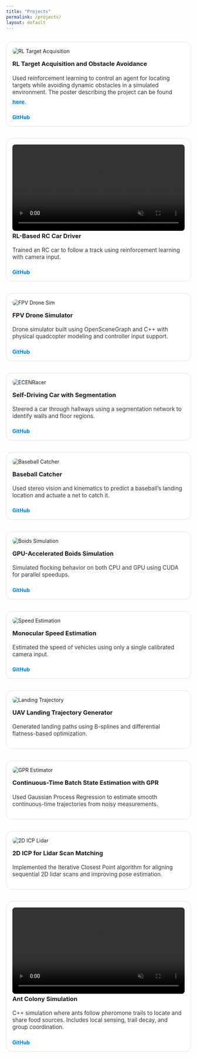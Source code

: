 ```yaml
---
title: "Projects"
permalink: /projects/
layout: default
---
```


<style>
.projects-grid {
  display: grid;
  grid-template-columns: repeat(auto-fit, minmax(320px, 1fr));
  gap: 2rem;
  padding: 1rem 0;
}
.project-tile {
  background: #fff;
  border-radius: 1rem;
  overflow: hidden;
  border: 1px solid #ddd;
  padding: 1rem;
  display: flex;
  flex-direction: column;
  transition: box-shadow 0.3s ease;
}
.project-tile:hover {
  box-shadow: 0 4px 12px rgba(0, 0, 0, 0.1);
}
.project-tile img {
  max-width: 100%;
  height: auto;
  margin-bottom: 0.75rem;
  border-radius: 0.5rem;
}
.project-tile h3 {
  margin: 0.25rem 0;
}
.project-tile p {
  font-size: 0.95rem;
  color: #333;
  flex-grow: 1;
}
.project-tile a {
  color: #007acc;
  text-decoration: none;
  margin-top: 0.5rem;
  font-weight: bold;
  display: inline-block;
}
</style>

<section class="projects-grid">

  <div class="project-tile">
    <img src="/assets/videos/rl_drone.gif" alt="RL Target Acquisition">
    <h3>RL Target Acquisition and Obstacle Avoidance</h3>
    <p>Used reinforcement learning to control an agent for locating targets while avoiding dynamic obstacles in a simulated environment.  The poster describing the project can be found <a href="/assets/files/TargetAcquisition.pdf">here</a>.</p>
    <a href="https://github.com/ajordan5/RL-Target-Acquisition">GitHub</a>
  </div>

  <div class="project-tile">
  <video autoplay loop muted playsinline style="width: 100%; border-radius: 8px;">
    <source src="/assets/videos/rl_car.mp4" type="video/mp4">
    Your browser does not support the video tag.
  </video>
  <h3>RL-Based RC Car Driver</h3>
  <p>Trained an RC car to follow a track using reinforcement learning with camera input.</p>
  <a href="https://github.com/grastagg/SelfDrivingCarClassTeam4">GitHub</a>
</div>

  <div class="project-tile">
    <img src="/assets/images/fpv-sim.gif" alt="FPV Drone Sim">
    <h3>FPV Drone Simulator</h3>
    <p>Drone simulator built using OpenSceneGraph and C++ with physical quadcopter modeling and controller input support.</p>
    <a href="https://github.com/MEEN-570-Fall-2022/final-project-grastagg">GitHub</a>
  </div>

  <div class="project-tile">
    <img src="/assets/images/hallway-car.gif" alt="ECENRacer">
    <h3>Self-Driving Car with Segmentation</h3>
    <p>Steered a car through hallways using a segmentation network to identify walls and floor regions.</p>
    <a href="https://github.com/backflipsciboy/ECENRacer">GitHub</a>
  </div>

  <div class="project-tile">
    <img src="/assets/images/baseball-catcher.gif" alt="Baseball Catcher">
    <h3>Baseball Catcher</h3>
    <p>Used stereo vision and kinematics to predict a baseball’s landing location and actuate a net to catch it.</p>
    <a href="https://github.com/backflipsciboy/BaseballCatcher">GitHub</a>
  </div>

  <div class="project-tile">
    <img src="/assets/images/boids.gif" alt="Boids Simulation">
    <h3>GPU-Accelerated Boids Simulation</h3>
    <p>Simulated flocking behavior on both CPU and GPU using CUDA for parallel speedups.</p>
    <a href="https://github.com/grastagg/HPC_final_project">GitHub</a>
  </div>

  <div class="project-tile">
    <img src="/assets/images/speed-estimation.gif" alt="Speed Estimation">
    <h3>Monocular Speed Estimation</h3>
    <p>Estimated the speed of vehicles using only a single calibrated camera input.</p>
    <a href="https://github.com/backflipsciboy/SpeedTrap">GitHub</a>
  </div>

  <div class="project-tile">
    <img src="/assets/images/uav-landing.gif" alt="Landing Trajectory">
    <h3>UAV Landing Trajectory Generator</h3>
    <p>Generated landing paths using B-splines and differential flatness-based optimization.</p>
  </div>

  <div class="project-tile">
    <img src="/assets/images/gpr-estimation.gif" alt="GPR Estimator">
    <h3>Continuous-Time Batch State Estimation with GPR</h3>
    <p>Used Gaussian Process Regression to estimate smooth continuous-time trajectories from noisy measurements.</p>
  </div>

  <div class="project-tile">
    <img src="/assets/images/icp.gif" alt="2D ICP Lidar">
    <h3>2D ICP for Lidar Scan Matching</h3>
    <p>Implemented the Iterative Closest Point algorithm for aligning sequential 2D lidar scans and improving pose estimation.</p>
  </div>

<div class="project-tile">
  <video autoplay loop muted playsinline style="width: 100%; border-radius: 8px;">
    <source src="/assets/videos/ants.mp4" type="video/mp4">
    Your browser does not support the video tag.
  </video>
  <h3>Ant Colony Simulation</h3>
  <p>C++ simulation where ants follow pheromone trails to locate and share food sources. Includes local sensing, trail decay, and group coordination.</p>
  <a href="https://github.com/MEEN-570-Fall-2022/final-project-grastagg.git">GitHub</a>
</div>


</section>
